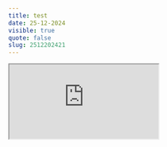 ```yaml
---
title: test
date: 25-12-2024
visible: true
quote: false
slug: 2512202421
---
```

<iframe src="https://www.youtube.com/embed/pckt2MYaDJg" allowfullscreen></iframe>
